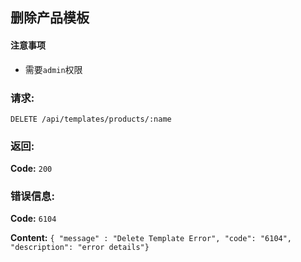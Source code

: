 ## 删除产品模板


#### 注意事项

- 需要`admin`权限

### 请求:

    DELETE /api/templates/products/:name

### 返回:
**Code:** `200`

### 错误信息:

**Code:** `6104`

**Content:** `{ "message" : "Delete Template Error", "code": "6104", "description": "error details"}`